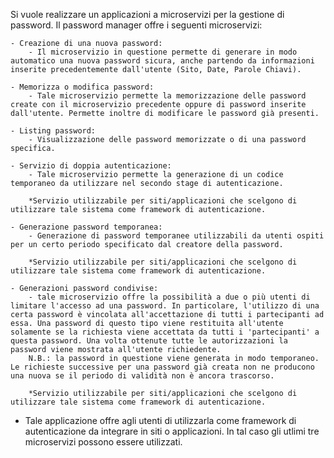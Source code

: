 
Si vuole realizzare un applicazioni a microservizi per la gestione di password. Il password manager offre i seguenti microservizi:

    - Creazione di una nuova password:
        - Il microservizio in questione permette di generare in modo automatico una nuova password sicura, anche partendo da informazioni inserite precedentemente dall'utente (Sito, Date, Parole Chiavi).

    - Memorizza o modifica password:
        - Tale microservizio permette la memorizzazione delle password create con il microservizio precedente oppure di password inserite dall'utente. Permette inoltre di modificare le password già presenti.

    - Listing password:
        - Visualizzazione delle password memorizzate o di una password specifica.

    - Servizio di doppia autenticazione:
        - Tale microservizio permette la generazione di un codice temporaneo da utilizzare nel secondo stage di autenticazione.

        *Servizio utilizzabile per siti/applicazioni che scelgono di utilizzare tale sistema come framework di autenticazione.

    - Generazione password temporanea:
        - Generazione di password temporanee utilizzabili da utenti ospiti per un certo periodo specificato dal creatore della password.

        *Servizio utilizzabile per siti/applicazioni che scelgono di utilizzare tale sistema come framework di autenticazione.

    - Generazioni password condivise:
        - tale microservizio offre la possibilità a due o più utenti di limitare l'accesso ad una password. In particolare, l'utilizzo di una certa password è vincolata all'accettazione di tutti i partecipanti ad essa. Una password di questo tipo viene restituita all'utente solamente se la richiesta viene accettata da tutti i 'partecipanti' a questa password. Una volta ottenute tutte le autorizzazioni la password viene mostrata all'utente richiedente.
        N.B.: la password in questione viene generata in modo temporaneo. Le richieste successive per una password già creata non ne producono una nuova se il periodo di validità non è ancora trascorso.

        *Servizio utilizzabile per siti/applicazioni che scelgono di utilizzare tale sistema come framework di autenticazione.
         

* Tale applicazione offre agli utenti di utilizzarla come framework di autenticazione da integrare in siti o applicazioni. In tal caso gli utlimi tre microservizi possono essere utilizzati.
